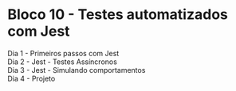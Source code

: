 # Bloco 10 - Testes automatizados com Jest
Dia 1 - Primeiros passos com Jest  
Dia 2 - Jest - Testes Assíncronos  
Dia 3 - Jest - Simulando comportamentos  
Dia 4 - Projeto  